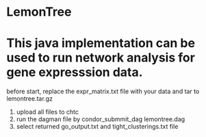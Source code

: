 # LemonTree

# This java implementation can be used to run network analysis for gene expresssion data.

before start,  replace the expr_matrix.txt file with your data and tar to lemontree.tar.gz

1. upload all files to chtc
2. run the dagman file  by  condor_submmit_dag lemontree.dag
3. select returned  go_output.txt and tight_clusterings.txt  file
